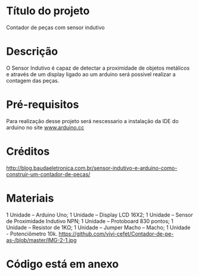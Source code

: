# Título  do projeto
 Contador de  peças com sensor indutivo
 #   Descrição  
 O Sensor Indutivo é capaz de detectar a proximidade de objetos metálicos e através de um  display  ligado ao um arduino será possivel realizar a contagem das peças.
 
# Pré-requisitos
Para realização desse projeto será nescessario a instalação  da IDE do arduino  no site  www.arduino.cc 
# Créditos
http://blog.baudaeletronica.com.br/sensor-indutivo-e-arduino-como-construir-um-contador-de-pecas/
# Materiais
1 Unidade – Arduino Uno;
1 Unidade – Display LCD 16X2;
1 Unidade – Sensor de Proximidade Indutivo NPN;
1 Unidade – Protoboard 830 pontos;
1 Unidade – Resistor de 1KΩ;
1 Unidade – Jumper Macho – Macho;
1 Unidade - Potenciômetro 10k.
https://github.com/vivi-cefet/Contador-de-pe-as-/blob/master/IMG-2-1.jpg
# Código está em anexo
